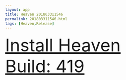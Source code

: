 ```yaml
---
layout: app
title: Heaven 201803311546
permalink: 201803311546.html
tags: [Heaven,Release]
---
```

<div class="pure-g">
    <div class="pure-u-1-1" style="font-size: 4em">
        <a class="pure-button-primary" href="itms-services://?action=download-manifest&url=https%3A%2F%2Flitsungyisigono.github.io%2FTestScript%2Fmanifests%2F201803311546.plist"><i class="fa fa-download" aria-hidden="true"></i>Install Heaven Build: 419</a>
    </div>
</div>